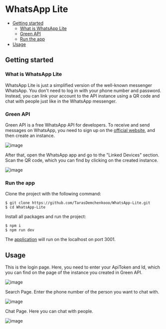 # WhatsApp Lite

* [Getting started](#getting-started)
  * [What is WhatsApp Lite](#what-is-whatsapp-lite)
  * [Green API](#green-api)
  * [Run the app](#run-the-app)
* [Usage](#usage)

## Getting started

### What is WhatsApp Lite
WhatsApp Lite is just a simplified version of the well-known messenger WhatsApp. You don't need to log in with your phone number and password. Instead, you can link your account to the API instance using a QR code and chat with people just like in the WhatsApp messenger.

### Green API
Green API is a free WhatsApp API for developers. To receive and send messages on WhatsApp, you need to sign up on the [official website](https://green-api.com), and then create an instance.

![image](https://github.com/TarasDemchenkooo/WhatsApp-Lite/assets/111509370/6c315af6-b53f-48f0-ba0d-f4f0f0b4e071)

After that, open the WhatsApp app and go to the "Linked Devices" section. Scan the QR code, which you can find by clicking on the created instance.

![image](https://github.com/TarasDemchenkooo/WhatsApp-Lite/assets/111509370/905c649f-b8a8-4276-b172-8d79fedbae3d)

### Run the app
Clone the project with the following command:
```
$ git clone https://github.com/TarasDemchenkooo/WhatsApp-Lite.git
$ cd WhatsApp-Lite
```
Install all packages and run the project:
```
$ npm i
$ npm run dev
```
The [application](https://localhost:3001) will run on the localhost on port 3001.

## Usage
This is the login page. Here, you need to enter your ApiToken and Id, which you can find on the page of the instance you created in Green API.

![image](https://github.com/TarasDemchenkooo/WhatsApp-Lite/assets/111509370/536cce09-d2f4-4fbc-a2d4-71e542e55e66)

Search Page. Enter the phone number of the person you want to chat with.

![image](https://github.com/TarasDemchenkooo/WhatsApp-Lite/assets/111509370/8bab1d79-b432-4080-ad05-a8aa676d3077)

Chat Page. Here you can chat with people.

![image](https://github.com/TarasDemchenkooo/WhatsApp-Lite/assets/111509370/068fbe6a-b608-4cad-9533-9c52874cbecb)
